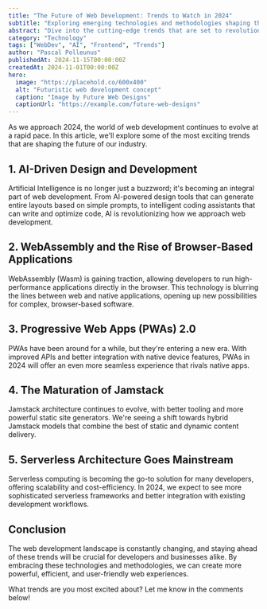 ```yaml
---
title: "The Future of Web Development: Trends to Watch in 2024"
subtitle: "Exploring emerging technologies and methodologies shaping the web"
abstract: "Dive into the cutting-edge trends that are set to revolutionize web development in the coming year, from AI-driven design to advanced frontend frameworks."
category: "Technology"
tags: ["WebDev", "AI", "Frontend", "Trends"]
author: "Pascal Polleunus"
publishedAt: 2024-11-15T00:00:00Z
createdAt: 2024-11-01T00:00:00Z
hero:
  image: "https://placehold.co/600x400"
  alt: "Futuristic web development concept"
  caption: "Image by Future Web Designs"
  captionUrl: "https://example.com/future-web-designs"
---
```



As we approach 2024, the world of web development continues to evolve at a rapid pace. In this article, we'll explore some of the most exciting trends that are shaping the future of our industry.

## 1. AI-Driven Design and Development

Artificial Intelligence is no longer just a buzzword; it's becoming an integral part of web development. From AI-powered design tools that can generate entire layouts based on simple prompts, to intelligent coding assistants that can write and optimize code, AI is revolutionizing how we approach web development.

## 2. WebAssembly and the Rise of Browser-Based Applications

WebAssembly (Wasm) is gaining traction, allowing developers to run high-performance applications directly in the browser. This technology is blurring the lines between web and native applications, opening up new possibilities for complex, browser-based software.

## 3. Progressive Web Apps (PWAs) 2.0

PWAs have been around for a while, but they're entering a new era. With improved APIs and better integration with native device features, PWAs in 2024 will offer an even more seamless experience that rivals native apps.

## 4. The Maturation of Jamstack

Jamstack architecture continues to evolve, with better tooling and more powerful static site generators. We're seeing a shift towards hybrid Jamstack models that combine the best of static and dynamic content delivery.

## 5. Serverless Architecture Goes Mainstream

Serverless computing is becoming the go-to solution for many developers, offering scalability and cost-efficiency. In 2024, we expect to see more sophisticated serverless frameworks and better integration with existing development workflows.

## Conclusion

The web development landscape is constantly changing, and staying ahead of these trends will be crucial for developers and businesses alike. By embracing these technologies and methodologies, we can create more powerful, efficient, and user-friendly web experiences.

What trends are you most excited about? Let me know in the comments below!
